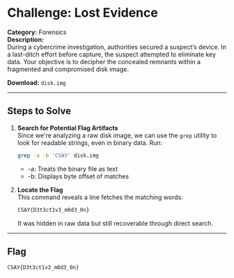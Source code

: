 # Challenge: Lost Evidence

**Category:** Forensics  
**Description:**  
During a cybercrime investigation, authorities secured a suspect’s device. In a last-ditch effort before capture, the suspect attempted to eliminate key data. Your objective is to decipher the concealed remnants within a fragmented and compromised disk image.

**Download:** `disk.img`

---

## Steps to Solve

1. **Search for Potential Flag Artifacts**  
    Since we're analyzing a raw disk image, we can use the `grep` utility to look for readable strings, even in binary data. Run:

    ```bash
    grep -a -b 'CSAY' disk.img
    ```
    * -a: Treats the binary file as text
    * -b: Displays byte offset of matches

2. **Locate the Flag**  
This command reveals a line fetches the matching words:

    ```css
    CSAY{D3t3ct1v3_m0d3_0n}
    ```
    It was hidden in raw data but still recoverable through direct search.

---

## Flag
```css
CSAY{D3t3ct1v3_m0d3_0n}
```